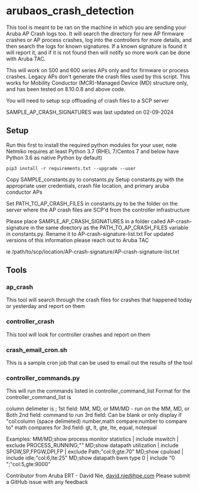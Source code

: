 # arubaos_crash_detection

This tool is meant to be ran on the machine in which you are sending your Aruba AP Crash logs too.  It will search the directory for new AP firmware crashes or AP process crashes, log into the controllers for more details, and then search the logs for known signatures.  If a known signature is found it will report it, and if it is not found then will notify so more work can be done with Aruba TAC.

This will work on 500 and 600 series APs only and for firmware or process crashes.  Legacy APs don't generate the crash files used by this script.  This works for Mobility Conductor (MCR)-Managed Device (MD) structure only, and has been tested on 8.10.0.8 and above code.

You will need to setup scp offloading of crash files to a SCP server

SAMPLE_AP_CRASH_SIGNATURES was last updated on 02-09-2024

## Setup

Run this first to install the required python modules for your user, note Netmiko requires at least Python 3.7 (RHEL 7/Centos 7 and below have Python 3.6 as native Python by default)

`pip3 install -r requirements.txt --upgrade --user`

Copy SAMPLE_constants.py to constants.py
Setup constants.py with the appropriate user credentials, crash file location, and primary aruba conductor APs

Set PATH_TO_AP_CRASH_FILES in constants.py to be the folder on the server where the AP crash files are SCP'd from the controller infrastructure

Please place SAMPLE_AP_CRASH_SIGNATURES in a folder called AP-crash-signature in the same directory as the PATH_TO_AP_CRASH_FILES variable in constants.py.  Rename it to AP-crash-signature-list.txt  For updated versions of this information please reach out to Aruba TAC

ie /path/to/scp/location/AP-crash-signature/AP-crash-signature-list.txt

## Tools
### ap_crash
This tool will search through the crash files for crashes that happened today or yesterday and report on them

### controller_crash
This tool will look for controller crashes and report on them

### crash_email_cron.sh
This is a sample cron job that can be used to email out the results of the tool

### controller_commands.py
This will run the commands listed in controller_command_list 
Format for the controller_command_list is 

column delimeter is ;
1st field: MM, MD, or MM/MD - run on the MM, MD, or Both
2nd field: command to run
3rd field: Can be blank or only display if "col:column (space delimeted) number,math compare:number to compare to"
math compares for 3rd field: gt, lt, gte, lte, equal, notequal

Examples:
MM/MD;show process monitor statistics | include mswitch | exclude PROCESS_RUNNING;""
MD;show datapath utilization | include SPGW,SP,FPGW,DPI,FP | exclude Path;"col:9,gte:70"
MD;show cpuload | include idle;"col:6,lte:25"
MD;show datapath bwm type 0 | include "0     ";"col:5,gte:9000"



Contributor from Aruba ERT - David Nie, david.nie@hpe.com
Please submit a GitHub issue with any feedback